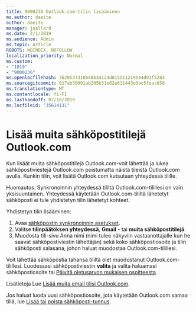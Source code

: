 ```yaml
---
title: 9000236 Outlook.com-tilin lisääminen
ms.author: daeite
author: daeite
manager: joallard
ms.date: 3/1/2019
ms.audience: Admin
ms.topic: article
ROBOTS: NOINDEX, NOFOLLOW
localization_priority: Normal
ms.custom:
- "1819"
- "9000236"
ms.openlocfilehash: 7620537310b48b34124d815d112c9544d91f5283
ms.sourcegitcommit: 017ab30091ab205b31e62e611443e3ac5feac658
ms.translationtype: MT
ms.contentlocale: fi-FI
ms.lasthandoff: 07/10/2019
ms.locfileid: "35614131"
---
```

# <a name="add-your-other-email-accounts-to-outlookcom"></a>Lisää muita sähköpostitilejä Outlook.com

Kun lisäät muita sähköpostitilejä Outlook.com-voit lähettää ja lukea sähköpostiviestejä Outlook.com poistumatta näistä tileistä Outlook.com avulla. Kunkin tilin, voit lisätä Outlook.com kutsutaan yhteydessä tilille.

Huomautus: Synkronoinnin yhteydessä tililtä Outlook.com-tilillesi on vain yksisuuntainen. Yhteydessä käytetään Outlook.com-tililtä lähetetyt sähköposti ei tule yhdistetyn tilin lähetetyt kohteet.

Yhdistetyn tilin lisääminen:

1. Avaa [sähköpostin synkronoinnin asetukset](https://go.microsoft.com/fwlink/?linkid=875264).
2. Valitse **tilinpäätöksen yhteydessä**, **Gmail** - tai **muita sähköpostitilejä**.
3. Muodosta tili-sivu Anna nimi (nimi tulee näkyviin vastaanottajalle kun he saavat sähköpostiviestin lähettäjän) sekä koko sähköpostiosoite ja tilin sähköposti salasana, johon haluat muodostaa Outlook.com-tilillesi.

Voit lähettää sähköpostia tahansa tililtä olet muodostanut Outlook.com-tilillesi. Luodessasi sähköpostiviestin **valita** ja valita haluamasi sähköpostiosoite tai [Päivitä oletusarvon mukaisen osoitteesta](https://go.microsoft.com/fwlink/?linkid=875264).

Lisätietoja Lue [Lisää muita email tilisi Outlook.com](https://support.office.com/article/c5224df4-5885-4e79-91ba-523aa743f0ba?wt.mc_id=Office_Outlook_com_Alchemy).

Jos haluat luoda uusi sähköpostiosoite, jota käytetään Outlook.com samaa tiliä, lue [Lisää tai poista sähköposti-tunnus](https://support.office.com/article/459b1989-356d-40fa-a689-8f285b13f1f2?wt.mc_id=Office_Outlook_com_Alchemy).